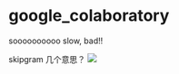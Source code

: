 # google_colaboratory

soooooooooo slow, bad!!


skipgram 几个意思？
![](https://i.loli.net/2018/11/08/5be44094a5593.png)
